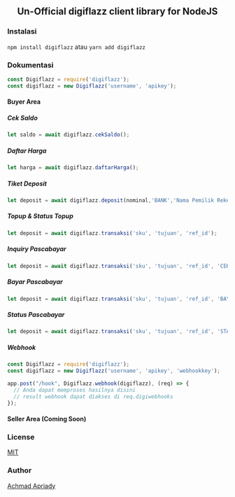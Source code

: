 ## <center>Un-Official digiflazz client library for NodeJS</center>

### Instalasi

`npm install digiflazz` atau `yarn add digiflazz`

### Dokumentasi
```js
const Digiflazz = require('digiflazz');
const digiflazz = new Digiflazz('username', 'apikey');
```

#### Buyer Area
##### Cek Saldo
```js
let saldo = await digiflazz.cekSaldo();
```

##### Daftar Harga
```js
let harga = await digiflazz.daftarHarga();
```

##### Tiket Deposit
```js
let deposit = await digiflazz.deposit(nominal,'BANK','Nama Pemilik Rekening');
```

##### Topup & Status Topup
```js
let deposit = await digiflazz.transaksi('sku', 'tujuan', 'ref_id');
```

##### Inquiry Pascabayar
```js
let deposit = await digiflazz.transaksi('sku', 'tujuan', 'ref_id', 'CEK');
```

##### Bayar Pascabayar
```js
let deposit = await digiflazz.transaksi('sku', 'tujuan', 'ref_id', 'BAYAR');
```

##### Status Pascabayar
```js
let deposit = await digiflazz.transaksi('sku', 'tujuan', 'ref_id', 'STATUS');
```

##### Webhook
```js
const Digiflazz = require('digiflazz');
const digiflazz = new Digiflazz('username', 'apikey', 'webhookkey');

app.post("/hook", Digiflazz.webhook(digiflazz), (req) => {
  // Anda dapat memproses hasilnya disini
  // result webhook dapat diakses di req.digiwebhooks
});
```


#### Seller Area (Coming Soon)



### License

[MIT](https://github.com/apriady/nodejs-bca-scraper/blob/master/LICENSE)

### Author

[Achmad Apriady](mailto:achmad.apriady@gmail.com)
